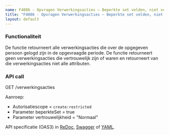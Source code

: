 ```yaml
---
name: F4086 - Opvragen Verwerkingsacties – Beperkte set velden, niet vertrouwelijk
title: "F4086 - Opvragen Verwerkingsacties – Beperkte set velden, niet vertrouwelijk"
layout: default
---
```


### Functionaliteit

De functie retourneert alle verwerkingsacties die over de opgegeven persoon gelogd zijn in de opgevraagde periode. De functie retourneert geen verwerkingsacties die vertrouwelijk zijn of waren en retourneert van die verwerkingsacties niet alle attributen.


### API call

GET /verwerkingsacties

Aanroep:
* Autorisatiescope = `create:restricted`
* Parameter beperkteSet = true
* Parameter vertrouwelijkheid = "Normaal"

API specificatie (OAS3) in
  [ReDoc](http://redocly.github.io/redoc/?url=https://raw.githubusercontent.com/VNG-Realisatie/gemma-verwerkingenlogging/master/docs/_content/api/oas-specification/logging-verwerkingen-api/openapi.yaml#operation/verwerkingsactie_list),
  [Swagger](https://petstore.swagger.io/?url=https://raw.githubusercontent.com/VNG-Realisatie/gemma-verwerkingenlogging/master/docs/_content/api/oas-specification/logging-verwerkingen-api/openapi.yaml#/REST%20calls/verwerkingsactie_list) of
  [YAML](https://raw.githubusercontent.com/VNG-Realisatie/gemma-verwerkingenlogging/master/docs/_content/api/oas-specification/logging-verwerkingen-api/openapi.yaml).

